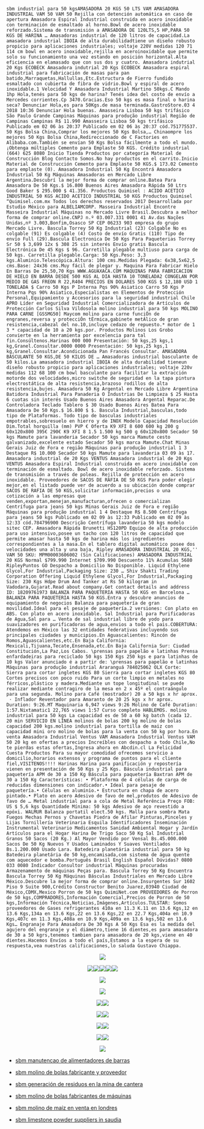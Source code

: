 
```
sbm industrial para 50 kgsAMASADORA 20 KGS 50 LTS VAM AMASADORA INDUSTRIAL VAM 50 VAM 50 Rejilla con detención automática en caso de apertura Amasadora Espiral Industrial construida en acero inoxidable con terminación de esmaltado al horno.Bowl de acero inoxidable reforzado.Sistema de transmisión a AMASADORA DE 120LTS,5 HP,PARA 50 KGS DE HARINA … Amasadoras industrial de 120 litros de capacidad.La amasadora industrial IBOIA de alta durabilidadtiene un diseño robusto propicio para aplicaciones industriales; voltaje 220V medidas 120 71 114 cm bowl en acero inoxidable,rejilla en aceroinoxidable que permite solo su funcionamiento una vez estando en posición horizontal.Alta eficiencia en elamasado que con sus dos y cuatro. Amasadora indutrial 20 Kgs ECOBECK Amasadora indutrial 20 Kgs ECOBECK Amasadora espiral industrial para fabricación de masas para pan batido,Marraquetas,Hallullas,Etc.Estructura de Fierro fundido esmaltado con cubierta de fibra de vidrio.Bowl y espiral de acero inoxidable.1 Velocidad Y Amasadora Industrial Martino 50kgs.C Mando 1hp Hola,tenés para 50 kgs de harina? Tenés idea del costo de envío a Mercedes corrientes.Cp 3470.Gracias.Eso 50 kgs es masa final o harina seca? Denunciar Hola,es para 50Kgs.de masa terminada.GastroStore.03 4 2018 10:36 Denunciar Hola buenas. Amasseira Lisboa 50 kgs trifásico São Paulo Grande Campinas Máquinas para produção industrial Região de Campinas Campinas R$ 11.990 Amasseira Lisboa 50 kgs trifásico Publicado em 02 06 às 20:37 Publicado em 02 06 às 20:37 cód.751775537. 50 Kgs Bolsa China,Comprar los mejores 50 Kgs Bolsa,… Chinaompre los mejores 50 Kgs Bolsa China,Redireccionado de C Factories en Alibaba.com.También se envían 50 Kgs Bolsa fácilmente a todo el mundo.¡Obtenga múltiples Cemento para Emplaste 50 KGS. Crédito industrial (664) 625 8080 Inicio Tienda Productos por categoría Material de Construcción Blog Contacto Somos.No hay productos en el carrito.Inicio Material de Construcción Cemento para Emplaste 50 KGS.$ 173.02 Cemento para emplaste (0). Amasadora Industrial 50 Kg Encontrá Amasadora Industrial 50 Kg Máquinas Amasadoras en Mercado Libre Argentina.Descubrí la mejor forma de comprar online.Batea Para Amasadora De 50 Kgs.$ 16.800 Buenos Aires Amasadora Rápida 50 Ltrs Good Baker $ 295.000 $ 41.356. Productos Quimisel : ACIDO ACETICO INDUSTRIAL 50 KGS ACIDO ACETICO INDUSTRIAL 50 KGS Productos Quimisel “Quimisel.com.mx Todos los derechos reservados 2017 Desarrollada por Estudio México para ALBELIAMCORP. Masseira Industrial Encontre Masseira Industrial Máquinas no Mercado Livre Brasil.Descubra a melhor forma de comprar online.CNPJ n.º 03.007.331 0001 41 Av.das Nações Unidas,nº 3.003,Bonfim,Osasco SP CEP 06233 903 empresa do grupo Mercado Livre. Bascula Torrey 50 Kg Industrial (23) Colgable No es colgable (91) Es colgable (4) Costo de envío Gratis (110) Tipo de envío Full (29).Bascula Electronica De 50 Kgs Para Paqueterias Torrey Sr 50 $ 3,699 12x $ 308 25 sin interés Envío gratis Bascula Electrónica De 45 Kgs $ 96. Carretilla plegable multiuso para carga de 50 kgs. Carretilla plegable.Carga: 50 Kgs.Peso: 3,3 kgs.Aluminio.Telescópica.Altura: 100 cms.Medidas Plegada: 6x38,5x62,5 cms.Base: 24x36 cms.Muy fácil de plegar y. Maquina Para Fabricar Hielo En Barras De 25,50,70 Kgs WWW.AGUAXACA.COM MAQUINAS PARA FABRICACION DE HIELO EN BARRA DESDE 500 KGS AL DIA HASTA 10 TONELADA2 CONGELAN POR MEDIO DE GAS FREON R 22,R404 PRECIOS EN DOLARES 500 KGS $ 12,180 USD 1 TONELADA $ Carro 50 Kgs P Interna Pqs 90% Asiatico Carro 50 Kgs P Interna Pqs 90% Asiatico,Especialistas en Elementos de Protección Personal,Equipamiento y Accesorios para la seguridad industrial Chile APRO Líder en Seguridad Industrial Comercializadora de Artículos de Protección Carlos Silva Vildosola molino industrial para 50 kgs MOLINO PARA CARNE [GSSMG50] Maycom molino para carne funciÓn de engranes,reversa y protecciÓn tÉrmica,gabinete metÁlico de gran resistencia,cabezal del no.10,incluye cedazo de repuesto.* motor de 1 3 * capacidad de 10 a 20 kgs.por. Productos Molinos Los Grobo convierte en la herramienta por excelencia para tal fin.Consúltenos.Harinas 000 000 Presentación: 50 kgs,25 kgs,1 kg,Granel.Consultar.0000 0000 Presentación: 50 kgs,25 kgs,1 kg,Granel.Consultar.Acondicionada Pan Francés Consultar. AMASADORA BASCULANTE 50 KGS,DE 50 KILOS DE … Amasadoras industrial basculante de 50 kilos.La amasadora industrial IBOIA de alta durabilidad tieneun diseño robusto propicio para aplicaciones industriales; voltaje 220v medidas 112 68 100 cm bowl basculante para facilitar la extracción motorde dos velocidades,micro switche de seguridad en la tapa pintura electrostática de alta resistencia,brazoso rodillos de alta resistencia,bujes. Amasadora 50 Kg Argental en Mercado Libre Argentina Batidora Industrial Para Panaderia O Industrias De Limpieza $ 25 Hasta 6 cuotas sin interés Usado Buenos Aires Amasadora Argental Reparac.De Controladora Teclado Tablero $ 30 Usado Buenos Aires Batea Para Amasadora De 50 Kgs.$ 16.800 $ $. Bascula Industrial,basculas,todo tipo de Plataformas. Todo tipo de basculas industriales empotrables,sobresuelo en hierro y de INOX Modelo Capacidad Resolución Dim.Total horquilla (mm) PVP € Oferta K9 XFI 8 600 600 kg 200 g 60x120x800 395€ 290€ K9 XFI 8 1.5 1.500 kg 500 g 60x120x800 Secador 50 kgs Mamute para lavanderia Secador 50 kgs marca Mamute cesto galvanizado,excelente estado Secador 50 kgs marca Mamute.Chat Minas Gerais Juiz de Fora e região Máquinas para produção industrial 1 3 Destaque R$ 10.000 Secador 50 kgs Mamute para lavanderia 03 09 às 17. Amasadora industrial de 20 Kgs VENTUS Amasadora industrial de 20 Kgs VENTUS Amasadora Espiral Industrial construida en acero inoxidable con terminación de esmaltado. Bowl de acero inoxidable reforzado. Sistema de transmisión a través de poleas. Rejilla de protección en acero inoxidable. Proveedores de SACOS DE RAFIA DE 50 KGS Para poder elegir mejor,en el listado puede ver de acuerdo a su ubicación donde comprar SACOS DE RAFIA DE 50 KGS,solicitar información,precios o una cotización a las empresas que venden,exportan,menejan,manufacturan,ofrecen o comercializan Centrífuga para jeans 50 kgs Minas Gerais Juiz de Fora e região Máquinas para produção industrial 1 4 Destaque R$ 8.500 Centrífuga para jeans 50 kgs Publicado em 02 09 às 12:33 Publicado em 02 09 às 12:33 cód.784796900 Descrição Centrífuga lavanderia 50 kgs modelo sitec CEP. Amasadora Rápida Brunetti HS120PD Equipo de alta producción para uso intensivo,posee un tacho con 120 litros de capacidad que permite amasar hasta 50 kgs de harina más los ingredientes correspondientes a la masa.En el tablero digital automático posee dos velocidades una alta y una baja, Ripley AMASADORA INDUSTRIAL 20 KGS,'' VAM 50 SKU: MPM00003606002 (Sin Calificaciones) AMASADORA INDUSTRIAL 20 KGS Normal $799.990 Internet $709.990 Descuento 11% Acumulas 5680 RipleyPuntos GO Despacho a Domicilio No Disponible. Liquid Ethylene Glycol,For Industrial,Packaging Size: 230 … Shiv Shakti Trading Corporation Offering Liquid Ethylene Glycol,For Industrial,Packaging Size: 230 Kgs Hdpe Drum And Tanker at Rs 50 kilogram in Vadodara,Gujarat.Read about company.Get contact details and address ID: 18209761973 BALANZA PARA PAQUETERIA HASTA 50 KGS en Barcelona … BALANZA PARA PAQUETERIA HASTA 50 KGS.Entra y descubre anuncios de equipamiento de negocios Balanza para paquetería de gran movilidad.Ideal para el pesaje de paquetería.2 versiones: Con plato en ABS. Con plato en acero inoxidable. Sal Industrial para Purificadoras de Agua,Sal para … Venta de sal industrial libre de yodo para suavizadores en purificadoras de agua,envios a todo el pais.COBERTURA: Atendemos en México las 32 entidades federativas incluyendo sus principales ciudades y municipios.En Aguascalientes: Rincón de Romos,Aguascalientes,etc.En Baja California: Mexicali,Tijuana,Tecate,Ensenada,etc.En Baja California Sur: Ciudad Constitución,La Paz,Los Cabos. \prensas para papelão e latinhas Prensa enfardadeiras para reciclado 50 kgs 150 Kgs 250 kgs e para latinhas de 10 kgs Valor anunciado é a partir de: \prensas para papelão e latinhas Máquinas para produção industrial Araranguá 784025062 OLX Corte: Sierra para cortar ingletes KGS 80 Sierra para cortar ingletes KGS 80 Cortes precisos con poco ruido Para un corte limpio en metales no férricos,plástico y madera.Mediante un tope longitudinal se puede realizar mediante contragiro de la mesa en 2 x 45º el contraángulo para una segunda. Molino para Café (mostrador) 20 a 50 kgs x hr aprox.  · Inflador Reventador para Amaranto de 20 25 kgs x hr aprox. Duration: 9:26.MT Maquinaria 6,947 views 9:26 Molino de Café Duration: 1:57.Nixtamatic1 22,765 views 1:57 Curso completo HABLEMOS. molino industrial para 50 kgs La capacidad es de 50 a 60 kg batch (cada 12. 20 min SERVICIO EN LÍNEA molinos de bolas 200 kg molino de bolas capacidad 200 kgs.molino industrial para tortilla de maiz con capacidad mini oro molino de bolas para la venta con 50 kg por hora.En venta Amasadora Industrial Ventus VAM Amasadora Industrial Ventus VAM 50 20 kg en ofertas a precios Increíbles con despacho a todo Chile,No te pierdas estas ofertas,Ingresa ahora en Abcdin.cl La Felicidad Cuesta Productos Para su mayor comodidad ofrecemos servicio a domicilio,horarios extensos y programa de puntos para el cliente fiel,VISITENOS!!!! Harinas Harina para panificación y repostería vienen en presentación de 50 Kgs y 25 Kgs. Báscula industrial para paquetería APM de 30 a 150 Kg Báscula para paquetería Baxtran APM de 30 a 150 Kg Características: • Plataforma de 4 células de carga de reducidas dimensiones con indicador.• Ideal para pesaje de paquetería.• Células en aluminio.• Estructura en chapa de acero pintado.• Plato en acero Adesivo de favo de mel,produtos de Adesivo de favo de … Metal industrial para a cola de Metal Referência Preço FOB: US $ 5,6 kgs Quantidade Mínima: 50 kgs Adesivo de aço revestido a epóxi. WALMUR Balanza portatil elect.50 kgs. Malla para sombra Mata Fuegos Mechas Pernos y Chavetas Piedra de Afilar Pinturas,Pinceles y Lijas Tornillería Veterinaria Esquila Identificadores Inseminación Instrumental Veterinario Medicamentos Sanidad Ambiental Hogar y Jardín Artículos para el Hogar Harina De Trigo Saco 50 Kg Sal Industrial Granos 50 Sacos (20 Kg.) Al Mayor Vendido por Vensal Bs.45.000.000 Sacos De 50 Kg Nuevos Y Usados Laminados Y Suaves Ventilados Bs.1.200.000 Usado Lara. Batedeira planetária industrial para 50 kg Batedeira planetária de 50 kg,encamisada,com sistema de água quente com aquecedor e bomba.Português Brasil English Español Dúvidas? 0800 033 0080 Indicador Consultor industrial Máquinas procuradas Armazenamento de máquinas Peças para. Bascula Torrey 50 Kg Encuentra Bascula Torrey 50 Kg Máquinas Básculas Industriales en Mercado Libre México.Descubre la mejor forma de comprar online.Insurgentes Sur 1602 Piso 9 Suite 900,Crédito Constructor Benito Juarez,03940 Ciudad de México,CDMX,Mexico Porron de 50 kgs QuimiNet.com PROVEEDORES de Porron de 50 kgs,COMPRADORES,Información Comercial,Precios de Porron de 50 kgs,Información Técnica,Noticias,Imágenes,Artículos.TULSTAR: Somos proveedores de Gases refrigerantes 410a en 11.3 K.11 en 13.6 Kgs,12 en 13.6 Kgs,134a en 13.6 Kgs,22 en 13.6 Kgs,22 en 22.7 Kgs,404a en 10.9 Kgs,407c en 11.3 Kgs,408a en 10.9 Kgs,409a en 13.6 kgs,502 en 13.6 Kgs… Engranaje Para Amasadora De 30 Kgs A 50 Kgs Esa es la medida del agujero del engranaje y el diámetro,tiene 16 dientes,es para amasadora de 30 a 50 kgrs,tenemos tambien para amasadora de 20 kgs,viene en 40 dientes.Hacemos Envíos a todo el país,Estamos a la espera de su respuesta,vea nuestras calificaciones,lo saluda Gustavo Chiappa. 
```

<div align="center">

<a href="https://es-crusher.shibang-china.com/github&k=sbm+industrial+para+50+kgs"><img src="https://static.shibang-china.com/es/crusher/logo.jpg"></a>

<a href="https://es-crusher.shibang-china.com/github&k=sbm+industrial+para+50+kgs"><img src="https://static.shibang-china.com/es/crusher/index.jpg"></a><a href="https://es-crusher.shibang-china.com/material.htmlgithub&k=sbm+industrial+para+50+kgs"><img src="https://static.shibang-china.com/es/crusher/material.jpg"></a><a href="https://es-crusher.shibang-china.com/application.htmlgithub&k=sbm+industrial+para+50+kgs"><img src="https://static.shibang-china.com/es/crusher/application.jpg"></a><a href="https://es-crusher.shibang-china.com/aboutus.htmlgithub&k=sbm+industrial+para+50+kgs"><img src="https://static.shibang-china.com/es/crusher/aboutus.jpg"></a><a href="https://es-crusher.shibang-china.com/contact.htmlgithub&k=sbm+industrial+para+50+kgs"><img src="https://static.shibang-china.com/es/crusher/contact.jpg"></a>

<a href="https://es-crusher.shibang-china.com/github&k=sbm+industrial+para+50+kgs"><img src="https://static.shibang-china.com/es/crusher/banner.jpg"></a>

<a href="https://swt.shibang-china.com/github&k=sbm+industrial+para+50+kgs"><img src="https://static.shibang-china.com/es/crusher/text.jpg"></a>

<a href="https://swt.shibang-china.com/github&k=sbm+industrial+para+50+kgs"><img src="https://static.shibang-china.com/es/crusher/chat.jpg"></a><a href="https://es-crusher.shibang-china.com/contact.htmlgithub&k=sbm+industrial+para+50+kgs"><img src="https://static.shibang-china.com/es/crusher/message.jpg"></a>

<a href="https://es-crusher.shibang-china.com/products/pe.htmlgithub&k=sbm+industrial+para+50+kgs"><img src="https://static.shibang-china.com/es/crusher/pe.jpg"></a><a href="https://es-crusher.shibang-china.com/products/pf.htmlgithub&k=sbm+industrial+para+50+kgs"><img src="https://static.shibang-china.com/es/crusher/pf.jpg"></a>

<a href="https://es-crusher.shibang-china.com/products/hpt.htmlgithub&k=sbm+industrial+para+50+kgs"><img src="https://static.shibang-china.com/es/crusher/hpt.jpg"></a><a href="https://es-crusher.shibang-china.com/products/vsi.htmlgithub&k=sbm+industrial+para+50+kgs"><img src="https://static.shibang-china.com/es/crusher/vsi.jpg"></a>

<a href="https://es-crusher.shibang-china.com/products/klv.htmlgithub&k=sbm+industrial+para+50+kgs"><img src="https://static.shibang-china.com/es/crusher/klv.jpg"></a><a href="https://es-crusher.shibang-china.com/products/portable.htmlgithub&k=sbm+industrial+para+50+kgs"><img src="https://static.shibang-china.com/es/crusher/portable.jpg"></a>

<a href="https://swt.shibang-china.com/github&k=sbm+industrial+para+50+kgs"><img src="https://static.shibang-china.com/es/crusher/case.jpg"></a>

</div>


* [sbm manutencao de alimentadores de barras](sbm%20manutencao%20de%20alimentadores%20de%20barras.md)

* [sbm molino de bolas fabricante y proveedor](sbm%20molino%20de%20bolas%20fabricante%20y%20proveedor.md)

* [sbm generación de residuos en la mina de cantera](sbm%20generaci%C3%B3n%20de%20residuos%20en%20la%20mina%20de%20cantera.md)

* [sbm molino de bolas fabricantes de máquinas](sbm%20molino%20de%20bolas%20fabricantes%20de%20m%C3%A1quinas.md)

* [sbm molino de maíz en venta en londres](sbm%20molino%20de%20ma%C3%ADz%20en%20venta%20en%20londres.md)

* [sbm limestone powder suppliers in saudia](sbm%20limestone%20powder%20suppliers%20in%20saudia.md)